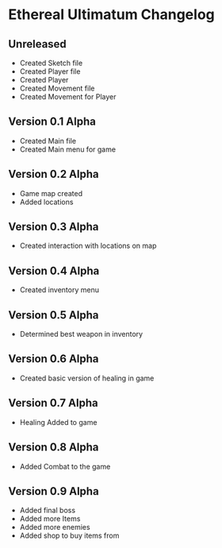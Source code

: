 # Ethereal Ultimatum Changelog

## Unreleased
- Created Sketch file
- Created Player file
- Created Player
- Created Movement file
- Created Movement for Player

## Version 0.1 Alpha
- Created Main file
- Created Main menu for game

## Version 0.2 Alpha
- Game map created
- Added locations

## Version 0.3 Alpha
- Created interaction with locations on map

## Version 0.4 Alpha
- Created inventory menu

## Version 0.5 Alpha
- Determined best weapon in inventory

## Version 0.6 Alpha
- Created basic version of healing in game

## Version 0.7 Alpha
- Healing Added to game

## Version 0.8 Alpha
- Added Combat to the game

## Version 0.9 Alpha
- Added final boss
- Added more Items
- Added more enemies
- Added shop to buy items from

